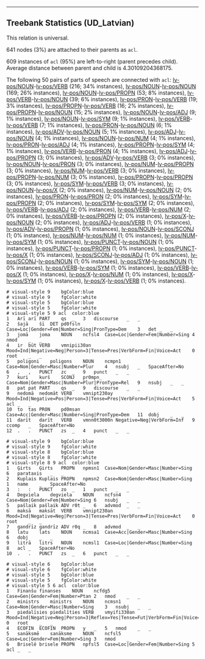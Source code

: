 

--------------------------------------------------------------------------------

## Treebank Statistics (UD_Latvian)

This relation is universal.

641 nodes (3%) are attached to their parents as `acl`.

609 instances of `acl` (95%) are left-to-right (parent precedes child).
Average distance between parent and child is 4.30109204368175.

The following 50 pairs of parts of speech are connected with `acl`: [lv-pos/NOUN]()-[lv-pos/VERB]() (216; 34% instances), [lv-pos/NOUN]()-[lv-pos/NOUN]() (169; 26% instances), [lv-pos/NOUN]()-[lv-pos/PROPN]() (53; 8% instances), [lv-pos/VERB]()-[lv-pos/NOUN]() (39; 6% instances), [lv-pos/PRON]()-[lv-pos/VERB]() (19; 3% instances), [lv-pos/PROPN]()-[lv-pos/VERB]() (16; 2% instances), [lv-pos/PROPN]()-[lv-pos/NOUN]() (15; 2% instances), [lv-pos/NOUN]()-[lv-pos/ADJ]() (9; 1% instances), [lv-pos/NOUN]()-[lv-pos/SYM]() (9; 1% instances), [lv-pos/VERB]()-[lv-pos/VERB]() (7; 1% instances), [lv-pos/PRON]()-[lv-pos/NOUN]() (6; 1% instances), [lv-pos/ADV]()-[lv-pos/NOUN]() (5; 1% instances), [lv-pos/ADJ]()-[lv-pos/NOUN]() (4; 1% instances), [lv-pos/NOUN]()-[lv-pos/NUM]() (4; 1% instances), [lv-pos/PRON]()-[lv-pos/ADJ]() (4; 1% instances), [lv-pos/PROPN]()-[lv-pos/SYM]() (4; 1% instances), [lv-pos/VERB]()-[lv-pos/PRON]() (4; 1% instances), [lv-pos/ADJ]()-[lv-pos/PROPN]() (3; 0% instances), [lv-pos/ADV]()-[lv-pos/VERB]() (3; 0% instances), [lv-pos/NOUN]()-[lv-pos/PRON]() (3; 0% instances), [lv-pos/NUM]()-[lv-pos/PROPN]() (3; 0% instances), [lv-pos/NUM]()-[lv-pos/VERB]() (3; 0% instances), [lv-pos/PROPN]()-[lv-pos/NUM]() (3; 0% instances), [lv-pos/PROPN]()-[lv-pos/PROPN]() (3; 0% instances), [lv-pos/SYM]()-[lv-pos/VERB]() (3; 0% instances), [lv-pos/NOUN]()-[lv-pos/X]() (2; 0% instances), [lv-pos/NUM]()-[lv-pos/NOUN]() (2; 0% instances), [lv-pos/PRON]()-[lv-pos/PRON]() (2; 0% instances), [lv-pos/SYM]()-[lv-pos/PROPN]() (2; 0% instances), [lv-pos/SYM]()-[lv-pos/SYM]() (2; 0% instances), [lv-pos/VERB]()-[lv-pos/ADJ]() (2; 0% instances), [lv-pos/VERB]()-[lv-pos/NUM]() (2; 0% instances), [lv-pos/VERB]()-[lv-pos/PROPN]() (2; 0% instances), [lv-pos/X]()-[lv-pos/NOUN]() (2; 0% instances), [lv-pos/ADJ]()-[lv-pos/VERB]() (1; 0% instances), [lv-pos/ADV]()-[lv-pos/PROPN]() (1; 0% instances), [lv-pos/NOUN]()-[lv-pos/SCONJ]() (1; 0% instances), [lv-pos/NUM]()-[lv-pos/NUM]() (1; 0% instances), [lv-pos/NUM]()-[lv-pos/SYM]() (1; 0% instances), [lv-pos/PUNCT]()-[lv-pos/NOUN]() (1; 0% instances), [lv-pos/PUNCT]()-[lv-pos/PROPN]() (1; 0% instances), [lv-pos/PUNCT]()-[lv-pos/X]() (1; 0% instances), [lv-pos/SCONJ]()-[lv-pos/ADJ]() (1; 0% instances), [lv-pos/SCONJ]()-[lv-pos/NOUN]() (1; 0% instances), [lv-pos/SYM]()-[lv-pos/NOUN]() (1; 0% instances), [lv-pos/VERB]()-[lv-pos/SYM]() (1; 0% instances), [lv-pos/VERB]()-[lv-pos/X]() (1; 0% instances), [lv-pos/X]()-[lv-pos/NUM]() (1; 0% instances), [lv-pos/X]()-[lv-pos/SYM]() (1; 0% instances), [lv-pos/X]()-[lv-pos/VERB]() (1; 0% instances).


~~~ conllu
# visual-style 9	bgColor:blue
# visual-style 9	fgColor:white
# visual-style 5	bgColor:blue
# visual-style 5	fgColor:white
# visual-style 5 9 acl	color:blue
1	Arī	arī	PART	qs	_	3	discourse	_	_
2	šajā	šī	DET	pd0fsln	Case=Loc|Gender=Fem|Number=Sing|PronType=Dem	3	det	_	_
3	jomā	joma	NOUN	ncfsl4	Case=Loc|Gender=Fem|Number=Sing	4	nmod	_	_
4	ir	būt	VERB	vmnipii30an	Mood=Ind|Negative=Neg|Person=3|Tense=Pres|VerbForm=Fin|Voice=Act	0	root	_	_
5	poligoni	poligons	NOUN	ncmpn1	Case=Nom|Gender=Masc|Number=Plur	4	nsubj	_	SpaceAfter=No
6	,	,	PUNCT	zc	_	9	punct	_	_
7	kuri	kurš	SCONJ	pr0mpn_	Case=Nom|Gender=Masc|Number=Plur|PronType=Rel	9	nsubj	_	_
8	pat	pat	PART	qs	_	9	discourse	_	_
9	nedomā	nedomāt	VERB	vmnipt230ay	Mood=Ind|Negative=Pos|Person=3|Tense=Pres|VerbForm=Fin|Voice=Act	5	acl	_	_
10	to	tas	PRON	pd0msan	Case=Acc|Gender=Masc|Number=Sing|PronType=Dem	11	dobj	_	_
11	darīt	darīt	VERB	vmnn0t3000n	Negative=Neg|VerbForm=Inf	9	ccomp	_	SpaceAfter=No
12	.	.	PUNCT	zs	_	4	punct	_	_

~~~


~~~ conllu
# visual-style 9	bgColor:blue
# visual-style 9	fgColor:white
# visual-style 8	bgColor:blue
# visual-style 8	fgColor:white
# visual-style 8 9 acl	color:blue
1	Ģirts	Ģirts	PROPN	npmsn1	Case=Nom|Gender=Masc|Number=Sing	6	parataxis	_	_
2	Kuplais	Kuplais	PROPN	npmsn2	Case=Nom|Gender=Masc|Number=Sing	1	name	_	SpaceAfter=No
3	:	:	PUNCT	zo	_	1	punct	_	_
4	Degviela	degviela	NOUN	ncfsn4	Case=Nom|Gender=Fem|Number=Sing	6	nsubj	_	_
5	pašlaik	pašlaik	ADV	r0t	_	6	advmod	_	_
6	maksā	maksāt	VERB	vmnipt230an	Mood=Ind|Negative=Neg|Person=3|Tense=Pres|VerbForm=Fin|Voice=Act	0	root	_	_
7	gandrīz	gandrīz	ADV	r0q	_	8	advmod	_	_
8	latu	lats	NOUN	ncmsa1	Case=Acc|Gender=Masc|Number=Sing	6	dobj	_	_
9	litrā	litrs	NOUN	ncmsl1	Case=Loc|Gender=Masc|Number=Sing	8	acl	_	SpaceAfter=No
10	.	.	PUNCT	zs	_	6	punct	_	_

~~~


~~~ conllu
# visual-style 6	bgColor:blue
# visual-style 6	fgColor:white
# visual-style 5	bgColor:blue
# visual-style 5	fgColor:white
# visual-style 5 6 acl	color:blue
1	Finanšu	finanses	NOUN	ncfdg5	Case=Gen|Gender=Fem|Number=Ptan	2	nmod	_	_
2	ministrs	ministrs	NOUN	ncmsn1	Case=Nom|Gender=Masc|Number=Sing	3	nsubj	_	_
3	piedalīsies	piedalīties	VERB	vmyifi330an	Mood=Ind|Negative=Neg|Person=3|Reflex=Yes|Tense=Fut|VerbForm=Fin|Voice=Act	0	root	_	_
4	ECOFIN	ECOFIN	PROPN	y	_	5	nmod	_	_
5	sanāksmē	sanāksme	NOUN	ncfsl5	Case=Loc|Gender=Fem|Number=Sing	3	nmod	_	_
6	Briselē	brisele	PROPN	npfsl5	Case=Loc|Gender=Fem|Number=Sing	5	acl	_	_

~~~


